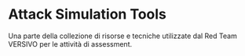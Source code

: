 # Attack Simulation Tools

Una parte della collezione di risorse e tecniche utilizzate dal Red Team VERSIVO per le attività di assessment.

